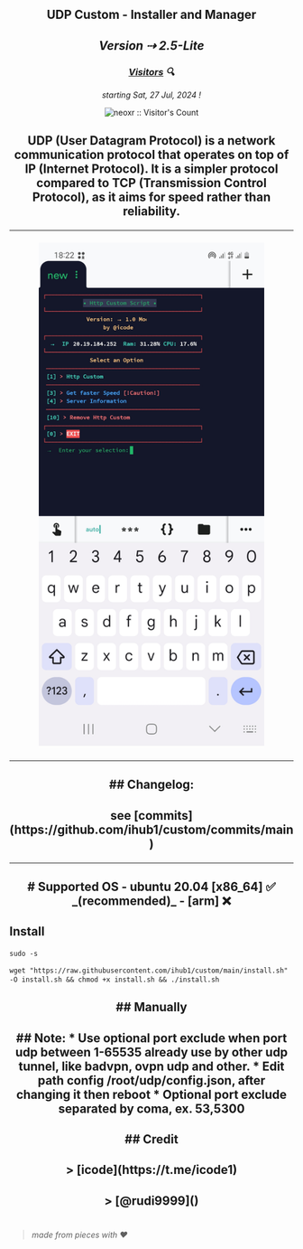 <h2 align="center">UDP Custom - Installer and Manager<h2>

<p align="center"><i>Version ⇢ 2.5-Lite</i></p>

<h3 align="center"><i><u>Visitors</u> 🔍</i></h3>

<p align="center"><i>starting Sat, 27 Jul, 2024 !</i></p>
<p align="center"><img src="https://profile-counter.glitch.me/{prjkt-nv404}/count.svg" alt="neoxr :: Visitor's Count" /></p>

<h2 align="center">UDP (User Datagram Protocol) is a network communication protocol that operates on top of IP (Internet Protocol). It is a simpler protocol compared to TCP (Transmission Control Protocol), as it aims for speed rather than reliability.


---
<center><img src="https://raw.githubusercontent.com/ihub1/custom/main/bin/logo.jpg" alt="logo" width="400"/></center>

---
  <h2 align="center">## Changelog: 
<h2 align="center">see [commits](https://github.com/ihub1/custom/commits/main)

---

<h2 align="center"># Supported OS
- ubuntu 20.04 [x86_64] ✅ _(recommended)_
- [arm] ❌

## Install
```
sudo -s
``` 
```
wget "https://raw.githubusercontent.com/ihub1/custom/main/install.sh" -O install.sh && chmod +x install.sh && ./install.sh
```


<h2 align="center">## Manually

<h2 align="center">## Note: 
 * Use optional port exclude when port udp between 1-65535 already use by other udp tunnel, like badvpn, ovpn udp and other.
 * Edit path config /root/udp/config.json, after changing it then reboot
 * Optional port exclude separated by coma, ex. 53,5300

<h2 align="center">## Credit
 <h2 align="center">> [icode](https://t.me/icode1)

 <h2 align="center">> [@rudi9999]()

#
  > _made from pieces with ❤️_
#
